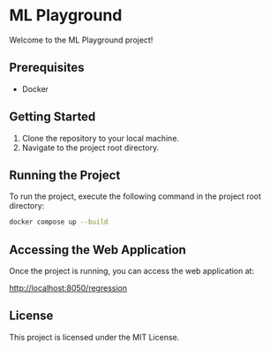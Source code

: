 # ML Playground

Welcome to the ML Playground project!

## Prerequisites

- Docker

## Getting Started

1. Clone the repository to your local machine.
2. Navigate to the project root directory.

## Running the Project

To run the project, execute the following command in the project root directory:

```sh
docker compose up --build
```

## Accessing the Web Application

Once the project is running, you can access the web application at:

[http://localhost:8050/regression](http://localhost:8050/regression)

## License

This project is licensed under the MIT License.